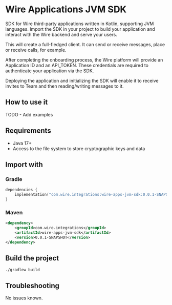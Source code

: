 # Wire Applications JVM SDK

SDK for Wire third-party applications written in Kotlin, supporting JVM languages.
Import the SDK in your project to build your application and interact with the Wire backend and serve your users.

This will create a full-fledged client. It can send or receive
messages, place or receive calls, for example.

After completing the onboarding process, the Wire platform will provide an Application ID and an API_TOKEN.
These credentials are required to authenticate your application via the SDK.

Deploying the application and initializing the SDK will enable it to receive invites to Team and then reading/writing
messages to it.

## How to use it

TODO - Add examples

## Requirements

* Java 17+
* Access to the file system to store cryptographic keys and data

## Import with

### Gradle

```kotlin
dependencies {
    implementation("com.wire.integrations:wire-apps-jvm-sdk:0.0.1-SNAPSHOT")
}
```

### Maven
```xml
<dependency>
    <groupId>com.wire.integrations</groupId>
    <artifactId>wire-apps-jvm-sdk</artifactId>
    <version>0.0.1-SNAPSHOT</version>
</dependency>
```

## Build the project

```shell
./gradlew build 
```

## Troubleshooting

No issues known.
